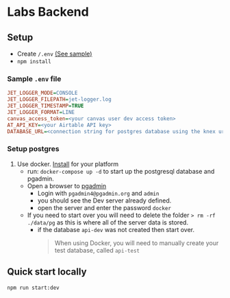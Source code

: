 # Labs Backend

## Setup

- Create `/.env` [(See sample)](#sample_env)
- `npm install`

### Sample `.env` file <a name="sample_env"></a>

```ini
JET_LOGGER_MODE=CONSOLE
JET_LOGGER_FILEPATH=jet-logger.log
JET_LOGGER_TIMESTAMP=TRUE
JET_LOGGER_FORMAT=LINE
canvas_access_token=<your canvas user dev access token>
AT_API_KEY=<your Airtable API key>
DATABASE_URL=<connection string for postgres database using the knex url format>
```

### Setup postgres

1. Use docker. [Install](https://docs.docker.com/get-docker/) for your platform
   - run: `docker-compose up -d` to start up the postgresql database and pgadmin.
   - Open a browser to [pgadmin](http://localhost:5050/) 
     - Login with `pgadmin4@pgadmin.org` and `admin`
     - you should see the Dev server already defined.
     - open the server and enter the password `docker`
   - If you need to start over you will need to delete the folder `> rm -rf ./data/pg` as this is where all of the server data is stored.
     - if the database `api-dev` was not created then start over.
       > When using Docker, you will need to manually create your test database, called `api-test`

## Quick start locally

`npm run start:dev`
